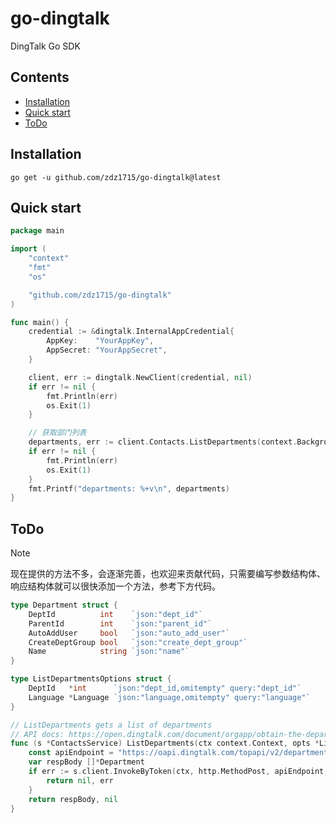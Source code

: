 # go-dingtalk
DingTalk Go SDK

## Contents
- [Installation](#Installation)
- [Quick start](#quick-start)
- [ToDo](#todo)

## Installation
```shell
go get -u github.com/zdz1715/go-dingtalk@latest
```

## Quick start
```go
package main

import (
	"context"
	"fmt"
	"os"

	"github.com/zdz1715/go-dingtalk"
)

func main() {
	credential := &dingtalk.InternalAppCredential{
		AppKey:    "YourAppKey",
		AppSecret: "YourAppSecret",
	}

	client, err := dingtalk.NewClient(credential, nil)
	if err != nil {
		fmt.Println(err)
		os.Exit(1)
	}

	// 获取部门列表
	departments, err := client.Contacts.ListDepartments(context.Background(), nil)
	if err != nil {
		fmt.Println(err)
		os.Exit(1)
	}
	fmt.Printf("departments: %+v\n", departments)
}

```

## ToDo
> [!NOTE]
> 现在提供的方法不多，会逐渐完善，也欢迎来贡献代码，只需要编写参数结构体、响应结构体就可以很快添加一个方法，参考下方代码。

```go
type Department struct {
	DeptId          int    `json:"dept_id"`
	ParentId        int    `json:"parent_id"`
	AutoAddUser     bool   `json:"auto_add_user"`
	CreateDeptGroup bool   `json:"create_dept_group"`
	Name            string `json:"name"`
}

type ListDepartmentsOptions struct {
	DeptId   *int      `json:"dept_id,omitempty" query:"dept_id"`
	Language *Language `json:"language,omitempty" query:"language"`
}

// ListDepartments gets a list of departments
// API docs: https://open.dingtalk.com/document/orgapp/obtain-the-department-list-v2
func (s *ContactsService) ListDepartments(ctx context.Context, opts *ListDepartmentsOptions) ([]*Department, error) {
	const apiEndpoint = "https://oapi.dingtalk.com/topapi/v2/department/listsub"
	var respBody []*Department
	if err := s.client.InvokeByToken(ctx, http.MethodPost, apiEndpoint, opts, &respBody); err != nil {
		return nil, err
	}
	return respBody, nil
}
```